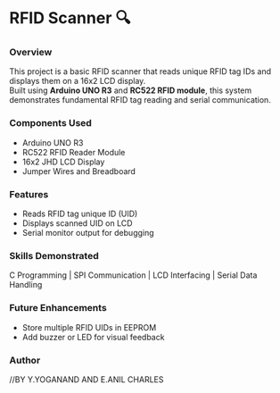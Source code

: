 
# RFID Scanner 🔍
### Overview
This project is a basic RFID scanner that reads unique RFID tag IDs and displays them on a 16x2 LCD display.  
Built using **Arduino UNO R3** and **RC522 RFID module**, this system demonstrates fundamental RFID tag reading and serial communication.

### Components Used
- Arduino UNO R3  
- RC522 RFID Reader Module  
- 16x2 JHD LCD Display  
- Jumper Wires and Breadboard  

### Features
- Reads RFID tag unique ID (UID)  
- Displays scanned UID on LCD  
- Serial monitor output for debugging  

### Skills Demonstrated
C Programming | SPI Communication | LCD Interfacing | Serial Data Handling  

### Future Enhancements
- Store multiple RFID UIDs in EEPROM  
- Add buzzer or LED for visual feedback    

### Author
//BY Y.YOGANAND AND E.ANIL CHARLES
